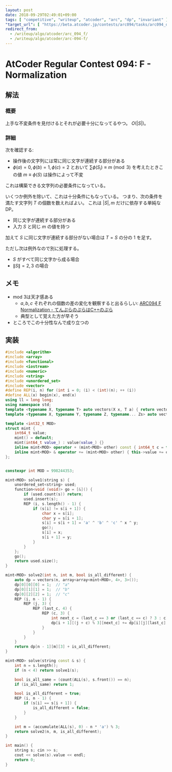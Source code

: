 ```yaml
---
layout: post
date: 2018-09-29T02:49:01+09:00
tags: [ "competitive", "writeup", "atcoder", "arc", "dp", "invariant" ]
"target_url": [ "https://beta.atcoder.jp/contests/arc094/tasks/arc094_d" ]
redirect_from:
  - /writeup/algo/atcoder/arc_094_f/
  - /writeup/algo/atcoder/arc-094-f/
---
```


# AtCoder Regular Contest 094: F - Normalization

## 解法

### 概要

上手な不変条件を見付けるとそれが必要十分になってるやつ。
$O(|S|)$。

### 詳細

次を確認する:

-   操作後の文字列には常に同じ文字が連続する部分がある
-   $\phi(a) = 0, \phi(b) = 1, \phi(c) = 2$ とおいて $\sum \phi(S_i) \equiv m \pmod{3}$ を考えたときこの値 $m \equiv \phi(S)$ は操作によって不変

これは構築できる文字列の必要条件になっている。

いくつか例外を除いて、これは十分条件にもなっている。
つまり、次の条件を満たす文字列 $T$ の個数を数えればよい。
これは $|S|, m$ だけに依存する単純なDP。

-   同じ文字が連続する部分がある
-   入力 $S$ と同じ $m$ の値を持つ

加えて $S$ に同じ文字が連続する部分がない場合は $T = S$ の分の $1$ を足す。

ただし次は例外なので別に処理する。

-   $S$ がすべて同じ文字から成る場合
-   $\|S\| = 2, 3$ の場合

## メモ

-   mod 3は天才感ある
    -   $a, b, c$ それぞれの個数の差の変化を観察すると出るらしい: [ARC094 F Normalization - てんぷらのぷらはC++のぷら](https://tempura0224.hatenablog.com/entry/2018/04/18/151712)
    -   典型として覚えた方が早そう
-   ところでこの十分性なんで成り立つの

## 実装

``` c++
#include <algorithm>
#include <array>
#include <functional>
#include <iostream>
#include <numeric>
#include <string>
#include <unordered_set>
#include <vector>
#define REP(i, n) for (int i = 0; (i) < (int)(n); ++ (i))
#define ALL(x) begin(x), end(x)
using ll = long long;
using namespace std;
template <typename X, typename T> auto vectors(X x, T a) { return vector<T>(x, a); }
template <typename X, typename Y, typename Z, typename... Zs> auto vectors(X x, Y y, Z z, Zs... zs) { auto cont = vectors(y, z, zs...); return vector<decltype(cont)>(x, cont); }

template <int32_t MOD>
struct mint {
    int64_t value;
    mint() = default;
    mint(int64_t value_) : value(value_) {}
    inline mint<MOD> operator + (mint<MOD> other) const { int64_t c = this->value + other.value; return mint<MOD>(c >= MOD ? c - MOD : c); }
    inline mint<MOD> & operator += (mint<MOD> other) { this->value += other.value; if (this->value >= MOD) this->value -= MOD; return *this; }
};


constexpr int MOD = 998244353;

mint<MOD> solve1(string s) {
    unordered_set<string> used;
    function<void (void)> go = [&]() {
        if (used.count(s)) return;
        used.insert(s);
        REP (i, s.length() - 1) {
            if (s[i] != s[i + 1]) {
                char x = s[i];
                char y = s[i + 1];
                s[i] = s[i + 1] = 'a' ^ 'b' ^ 'c' ^ x ^ y;
                go();
                s[i] = x;
                s[i + 1] = y;
            }
        }
    };
    go();
    return used.size();
}

mint<MOD> solve2(int n, int m, bool is_all_different) {
    auto dp = vectors(n, array<array<mint<MOD>, 4>, 3>());
    dp[0][0][0] = 1;  // "a"
    dp[0][1][1] = 1;  // "b"
    dp[0][2][2] = 1;  // "c"
    REP (i, n - 1) {
        REP (j, 3) {
            REP (last_c, 4) {
                REP (c, 3) {
                    int next_c = (last_c == 3 or (last_c == c) ? 3 : c);
                    dp[i + 1][(j + c) % 3][next_c] += dp[i][j][last_c];  // add c
                }
            }
        }
    }
    return dp[n - 1][m][3] + is_all_different;
}

mint<MOD> solve(string const & s) {
    int n = s.length();
    if (n < 4) return solve1(s);

    bool is_all_same = (count(ALL(s), s.front()) == n);
    if (is_all_same) return 1;

    bool is_all_different = true;
    REP (i, n - 1) {
        if (s[i] == s[i + 1]) {
            is_all_different = false;
        }
    }

    int m = (accumulate(ALL(s), 0) - n * 'a') % 3;
    return solve2(n, m, is_all_different);
}

int main() {
    string s; cin >> s;
    cout << solve(s).value << endl;
    return 0;
}
```
